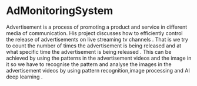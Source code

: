 # AdMonitoringSystem
Advertisement is a process of promoting a product and service in different media of communication. His project discusses how to efficiently control the release of advertisements on live streaming tv channels . That is we try to count the number of times the advertisement is being released and at what specific time the advertisement is being released . This can be achieved by using the patterns in the advertisement videos and the image in it so we have to recognise the pattern and analyse the images in the advertisement videos by using pattern recognition,image processing and  AI deep learning .
